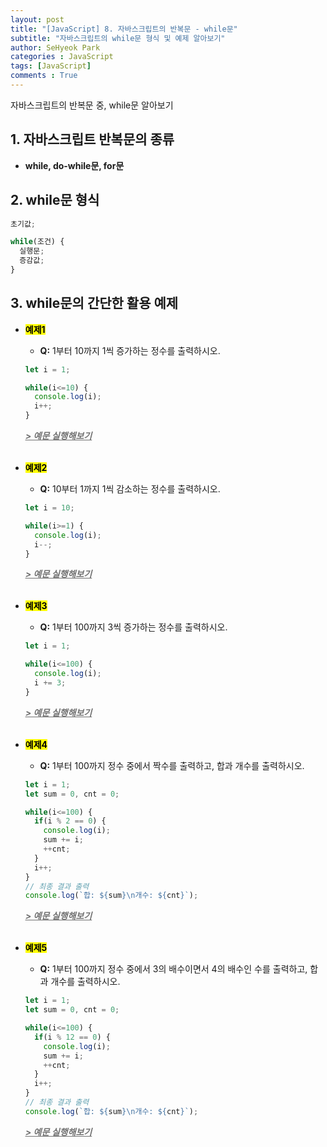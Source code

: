 ```yaml
---
layout: post
title: "[JavaScript] 8. 자바스크립트의 반복문 - while문"
subtitle: "자바스크립트의 while문 형식 및 예제 알아보기"
author: SeHyeok Park
categories : JavaScript
tags: [JavaScript]
comments : True
---
```

<div id='preview' class='display-none'>
자바스크립트의 반복문 중, while문 알아보기
</div>

## 1. 자바스크립트 반복문의 종류
- **while, do-while문, for문**

## 2. while문 형식

```javascript
초기값;

while(조건) {
  실행문;
  증감값;
}
```

## 3. while문의 간단한 활용 예제
- **<mark>예제1</mark>**
  - **Q:** 1부터 10까지 1씩 증가하는 정수를 출력하시오.

  ```javascript
  let i = 1;

  while(i<=10) {
    console.log(i);
    i++;
  }
  ```
  ***<a href="https://jsfiddle.net/" target="_blank"><span style="color:#707070"><u>> 예문 실행해보기</u></span></a>***
  <br><br>

- **<mark>예제2</mark>**
  - **Q:** 10부터 1까지 1씩 감소하는 정수를 출력하시오.

  ```javascript
  let i = 10;

  while(i>=1) {
    console.log(i);
    i--;
  }
  ```
  ***<a href="https://jsfiddle.net/" target="_blank"><span style="color:#707070"><u>> 예문 실행해보기</u></span></a>***
  <br><br>

- **<mark>예제3</mark>**
  - **Q:** 1부터 100까지 3씩 증가하는 정수를 출력하시오.

  ```javascript
  let i = 1;

  while(i<=100) {
    console.log(i);
    i += 3;
  }
  ```
  ***<a href="https://jsfiddle.net/" target="_blank"><span style="color:#707070"><u>> 예문 실행해보기</u></span></a>***
  <br><br>

- **<mark>예제4</mark>**
  - **Q:** 1부터 100까지 정수 중에서 짝수를 출력하고, 합과 개수를 출력하시오.

  ```javascript
  let i = 1;
  let sum = 0, cnt = 0;

  while(i<=100) {
    if(i % 2 == 0) {
      console.log(i);
      sum += i;
      ++cnt;
    }
    i++;
  }
  // 최종 결과 출력
  console.log(`합: ${sum}\n개수: ${cnt}`);
  ```
  ***<a href="https://jsfiddle.net/" target="_blank"><span style="color:#707070"><u>> 예문 실행해보기</u></span></a>***
  <br><br>

- **<mark>예제5</mark>**
  - **Q:** 1부터 100까지 정수 중에서 3의 배수이면서 4의 배수인 수를 출력하고, 합과 개수를 출력하시오.

  ```javascript
  let i = 1;
  let sum = 0, cnt = 0;

  while(i<=100) {
    if(i % 12 == 0) {
      console.log(i);
      sum += i;
      ++cnt;
    }
    i++;
  }
  // 최종 결과 출력
  console.log(`합: ${sum}\n개수: ${cnt}`);
  ```
  ***<a href="https://jsfiddle.net/" target="_blank"><span style="color:#707070"><u>> 예문 실행해보기</u></span></a>***
  <br><br>